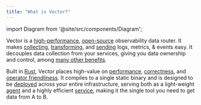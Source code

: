 ```yaml
---
title: "What is Vector?"
---
```


import Diagram from '@site/src/components/Diagram';

<Diagram />

Vector is a [high-performance][docs.performance], [open-source][urls.vector_repo]
observability data router. It makes [collecting][docs.sources],
[transforming][docs.transforms], and [sending][docs.sinks] logs, metrics, &
events easy. It decouples data collection from your services, giving you data
ownership and control, among [many other benefits][docs.use_cases].

Built in [Rust][urls.rust], Vector places high-value on
[performance][docs.performance], [correctness][docs.correctness], and [operator
friendliness][docs.administration]. It compiles to a single static binary and is
designed to be [deployed][docs.deployment] across your entire infrastructure,
serving both as a light-weight [agent][docs.roles.agent] and a highly efficient
[service][docs.roles.service], making it the single tool you need to get data
from A to B.


[docs.administration]: ./administration
[docs.correctness]: ./about/correctness
[docs.deployment]: ./setup/deployment
[docs.performance]: ./about/performance
[docs.roles.agent]: ./setup/deployment/roles/agent
[docs.roles.service]: ./setup/deployment/roles/service
[docs.sinks]: ./components/sinks
[docs.sources]: ./components/sources
[docs.transforms]: ./components/transforms
[docs.use_cases]: ./use_cases
[urls.rust]: https://www.rust-lang.org/
[urls.vector_repo]: https://github.com/timberio/vector
